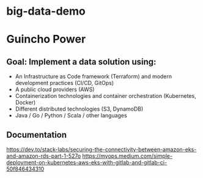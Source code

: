 # big-data-demo
# Guincho Power


## Goal: Implement a data solution using:

  - An Infrastructure as Code framework (Terraform) and modern development practices (CI/CD, GitOps)
  - A public cloud providers (AWS)
  - Containerization technologies and container orchestration (Kubernetes, Docker)
  - Different distributed technologies (S3, DynamoDB)
  - Java / Go / Python / Scala / other languages

## Documentation
https://dev.to/stack-labs/securing-the-connectivity-between-amazon-eks-and-amazon-rds-part-1-527o
https://myops.medium.com/simple-deployment-on-kubernetes-aws-eks-with-gitlab-and-gitlab-ci-50f846434310